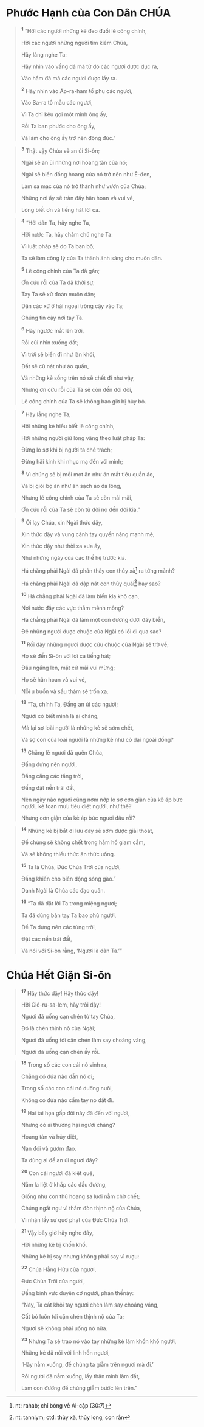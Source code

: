 # Phước Hạnh của Con Dân CHÚA

> <sup><b>1</b></sup> “Hỡi các ngươi những kẻ đeo đuổi lẽ công chính,
> 
> Hỡi các ngươi những người tìm kiếm Chúa,
> 
> Hãy lắng nghe Ta:
> 
> Hãy nhìn vào vầng đá mà từ đó các ngươi được đục ra,
> 
> Vào hầm đá mà các ngươi được lấy ra.
> 
> <sup><b>2</b></sup> Hãy nhìn vào Áp-ra-ham tổ phụ các ngươi,
> 
> Vào Sa-ra tổ mẫu các ngươi,
> 
> Vì Ta chỉ kêu gọi một mình ông ấy,
> 
> Rồi Ta ban phước cho ông ấy,
> 
> Và làm cho ông ấy trở nên đông đúc.”
>


> <sup><b>3</b></sup> Thật vậy Chúa sẽ an ủi Si-ôn;
> 
> Ngài sẽ an ủi những nơi hoang tàn của nó;
> 
> Ngài sẽ biến đồng hoang của nó trở nên như Ê-đen,
> 
> Làm sa mạc của nó trở thành như vườn của Chúa;
> 
> Những nơi ấy sẽ tràn đầy hân hoan và vui vẻ,
> 
> Lòng biết ơn và tiếng hát lời ca.
>


> <sup><b>4</b></sup> “Hỡi dân Ta, hãy nghe Ta,
> 
> Hỡi nước Ta, hãy chăm chú nghe Ta:
> 
> Vì luật pháp sẽ do Ta ban bố;
> 
> Ta sẽ làm công lý của Ta thành ánh sáng cho muôn dân.
> 
> <sup><b>5</b></sup> Lẽ công chính của Ta đã gần;
> 
> Ơn cứu rỗi của Ta đã khởi sự;
> 
> Tay Ta sẽ xử đoán muôn dân;
> 
> Dân các xứ ở hải ngoại trông cậy vào Ta;
> 
> Chúng tin cậy nơi tay Ta.
> 
> <sup><b>6</b></sup> Hãy ngước mắt lên trời,
> 
> Rồi cúi nhìn xuống đất;
> 
> Vì trời sẽ biến đi như làn khói,
> 
> Ðất sẽ cũ nát như áo quần,
> 
> Và những kẻ sống trên nó sẽ chết đi như vậy,
> 
> Nhưng ơn cứu rỗi của Ta sẽ còn đến đời đời,
> 
> Lẽ công chính của Ta sẽ không bao giờ bị hủy bỏ.
>


> <sup><b>7</b></sup> Hãy lắng nghe Ta,
> 
> Hỡi những kẻ hiểu biết lẽ công chính,
> 
> Hỡi những người giữ lòng vâng theo luật pháp Ta:
> 
> Ðừng lo sợ khi bị người ta chê trách;
> 
> Ðừng hãi kinh khi nhục mạ đến với mình;
> 
> <sup><b>8</b></sup> Vì chúng sẽ bị mối mọt ăn như ăn mất tiêu quần áo,
> 
> Và bị giòi bọ ăn như ăn sạch áo da lông,
> 
> Nhưng lẽ công chính của Ta sẽ còn mãi mãi,
> 
> Ơn cứu rỗi của Ta sẽ còn từ đời nọ đến đời kia.”
>


> <sup><b>9</b></sup> Ôi lạy Chúa, xin Ngài thức dậy,
> 
> Xin thức dậy và vung cánh tay quyền năng mạnh mẽ,
> 
> Xin thức dậy như thời xa xưa ấy,
> 
> Như những ngày của các thế hệ trước kia.
> 
> Há chẳng phải Ngài đã phân thây con thủy xà[^1] ra từng mảnh?
> 
> Há chẳng phải Ngài đã đập nát con thủy quái[^2] hay sao?
> 
> <sup><b>10</b></sup> Há chẳng phải Ngài đã làm biển kia khô cạn,
> 
> Nơi nước đầy các vực thẳm mênh mông?
> 
> Há chẳng phải Ngài đã làm một con đường dưới đáy biển,
> 
> Ðể những người được chuộc của Ngài có lối đi qua sao?
> 
> <sup><b>11</b></sup> Rồi đây những người được cứu chuộc của Ngài sẽ trở về;
> 
> Họ sẽ đến Si-ôn với lời ca tiếng hát;
> 
> Ðầu ngẩng lên, mặt cứ mãi vui mừng;
> 
> Họ sẽ hân hoan và vui vẻ,
> 
> Nỗi u buồn và sầu thảm sẽ trốn xa.
>


> <sup><b>12</b></sup> “Ta, chính Ta, Ðấng an ủi các ngươi;
> 
> Ngươi có biết mình là ai chăng,
> 
> Mà lại sợ loài người là những kẻ sẽ sớm chết,
> 
> Và sợ con của loài người là những kẻ như cỏ dại ngoài đồng?
> 
> <sup><b>13</b></sup> Chẳng lẽ ngươi đã quên Chúa,
> 
> Ðấng dựng nên ngươi,
> 
> Ðấng căng các tầng trời,
> 
> Ðấng đặt nền trái đất,
> 
> Nên ngày nào ngươi cũng nơm nớp lo sợ cơn giận của kẻ áp bức ngươi, kẻ toan mưu tiêu diệt ngươi, như thế?
> 
> Nhưng cơn giận của kẻ áp bức ngươi đâu rồi?
>


> <sup><b>14</b></sup> Những kẻ bị bắt đi lưu đày sẽ sớm được giải thoát,
> 
> Ðể chúng sẽ không chết trong hầm hố giam cầm,
> 
> Và sẽ không thiếu thức ăn thức uống.
> 
> <sup><b>15</b></sup> Ta là Chúa, Ðức Chúa Trời của ngươi,
> 
> Ðấng khiến cho biển động sóng gào.”
> 
> Danh Ngài là Chúa các đạo quân.
> 
> <sup><b>16</b></sup> “Ta đã đặt lời Ta trong miệng ngươi;
> 
> Ta đã dùng bàn tay Ta bao phủ ngươi,
> 
> Ðể Ta dựng nên các từng trời,
> 
> Ðặt các nền trái đất,
> 
> Và nói với Si-ôn rằng, ‘Ngươi là dân Ta.’”
>

# Chúa Hết Giận Si-ôn

> <sup><b>17</b></sup> Hãy thức dậy! Hãy thức dậy!
> 
> Hỡi Giê-ru-sa-lem, hãy trỗi dậy!
> 
> Ngươi đã uống cạn chén từ tay Chúa,
> 
> Ðó là chén thịnh nộ của Ngài;
> 
> Ngươi đã uống tới cặn chén làm say choáng váng,
> 
> Ngươi đã uống cạn chén ấy rồi.
>


> <sup><b>18</b></sup> Trong số các con cái nó sinh ra,
> 
> Chẳng có đứa nào dẫn nó đi;
> 
> Trong số các con cái nó dưỡng nuôi,
> 
> Không có đứa nào cầm tay nó dắt đi.
> 
> <sup><b>19</b></sup> Hai tai họa gấp đôi này đã đến với ngươi,
> 
> Nhưng có ai thương hại ngươi chăng?
> 
> Hoang tàn và hủy diệt,
> 
> Nạn đói và gươm đao.
> 
> Ta dùng ai để an ủi ngươi đây?
> 
> <sup><b>20</b></sup> Con cái ngươi đã kiệt quệ,
> 
> Nằm la liệt ở khắp các đầu đường,
> 
> Giống như con thú hoang sa lưới nằm chờ chết;
> 
> Chúng ngất ngư vì thấm đòn thịnh nộ của Chúa,
> 
> Vì nhận lấy sự quở phạt của Ðức Chúa Trời.
>


> <sup><b>21</b></sup> Vậy bây giờ hãy nghe đây,
> 
> Hỡi những kẻ bị khốn khổ,
> 
> Những kẻ bị say nhưng không phải say vì rượu:
> 
> <sup><b>22</b></sup> Chúa Hằng Hữu của ngươi,
> 
> Ðức Chúa Trời của ngươi,
> 
> Ðấng binh vực duyên cớ ngươi, phán thếnày:
> 
> “Này, Ta cất khỏi tay ngươi chén làm say choáng váng,
> 
> Cất bỏ luôn tới cặn chén thịnh nộ của Ta;
> 
> Ngươi sẽ không phải uống nó nữa.
> 
> <sup><b>23</b></sup> Nhưng Ta sẽ trao nó vào tay những kẻ làm khốn khổ ngươi,
> 
> Những kẻ đã nói với linh hồn ngươi,
> 
> ‘Hãy nằm xuống, để chúng ta giẫm trên ngươi mà đi.’
> 
> Rồi ngươi đã nằm xuống, lấy thân mình làm đất,
> 
> Làm con đường để chúng giẫm bước lên trên.”
>

[^1]: nt: rahab; chỉ bóng về Ai-cập (30:7)
[^2]: nt: tanniym; ctd: thủy xà, thủy long, con rắn
